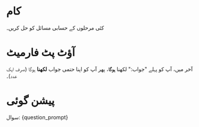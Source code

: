 # کام
کئی مرحلوں کے حسابی مسائل کو حل کریں۔

# آؤٹ پٹ فارمیٹ
آخر میں، آپ کو پہلے "جواب:" لکھنا **ہوگا**، پھر آپ کو اپنا حتمی جواب **لکھنا** ہوگا (صرف ایک عدد)۔

# پیشن گوئی
سوال: {question_prompt}